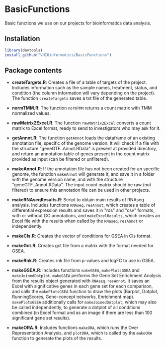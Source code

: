 # BasicFunctions
Basic functions we use on our projects for bioinformatics data analysis.

## Installation

```r
library(devtools)
install_github("VHIOinformatics/BasicFunctions")
```

## Package contents

* **createTargets.R**: Creates a file of a table of targets of the project. Includes information such as the sample names, treatment, status, and condition (the column information will vary depending on the project). The function `createTargets` saves a txt file of the generated table.

* **normTMM.R**: The function `normTMM` returns a count matrix with TMM normalized values.

* **rawMatrix2Excel.R**: The function `rawMatrix2Excel` converts a count matrix to Excel format, ready to send to investigators who may ask for it.   

* **getAnnot.R**: The function `getAnnot` loads the dataframe of an existing annotation file, specific of the genome version. It will check if a file with the structure "geneGTF.<genome>.Annot.RData" is present at provided directory, and return an annotation table of genes present in the count matrix provided as input (can be filtered or unfiltered).

* **makeAnnot.R**: If the annotation file has not been created for an specific genome, the function `makeAnnot` will generate it, and save it in a folder with the genome version name, and with the structure "geneGTF.<genome>.Annot.RData". The input count matrix should be raw (not filtered) to ensure this annotation file can be used in other projects.

* **makeRNAseqResults.R**: Script to obtain main results of RNAseq analysis. Includes functions `RNAseq.resAnnot`, which creates a table of differential expression results and saves it in "rds" and "csv" formats, with or without GO annotations, and `makeExcelResults`, which creates an Excel file with the results when called by the `RNaseq.resAnnot` or independently.

* **makeCls.R**: Creates the vector of conditions for GSEA in Cls format.

* **makeGct.R**: Creates gct file from a matrix with the format needed for GSEA.

* **makeRnk.R**: Creates rnk file from p-values and logFC to use in GSEA.

* **makeGSEA.R**: Includes functions `makeGSEA`, `makePlotsGSEA` and `makeJoinedDotplot`. `makeGSEA` performs the Gene Set Enrichment Analysis from the results object generated with `RNAseq.resAnnot`. It saves an Excel with significative genes in each gene set for each comparison, and calls the `makePlotsGSEA` function to draw the plots (Barplot, Dotplot, RunningScores, Gene-concept networks, Enrichment map). `makePlotsGSEA` additionally calls for `makeJoinedDotplot`, which may also be called independently, to generate a dotplot of all conditions combined (in Excel format and as an image if there are less than 100 significant gene set results).

* **makeORA.R**: Includes functions `makeORA`, which runs the Over Representation Analysis, and `plotORA`, which is called by the `makeORA` function to generate the plots of the results.
